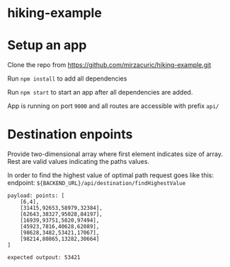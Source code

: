 # hiking-example

# Setup an app

Clone the repo from https://github.com/mirzacuric/hiking-example.git

Run `npm install` to add all dependencies

Run `npm start` to start an app after all dependencies are added.

App is running on port `9000` and all routes are accessible with prefix `api/`

# Destination enpoints

Provide two-dimensional array where first element indicates size of array.
Rest are valid values indicating the paths values.

In order to find the highest value of optimal path request goes like this:
    endpoint: `${BACKEND_URL}/api/destination/findHighestValue`

    payload: points: [
        [6,4],
        [31415,92653,58979,32384],
        [62643,38327,95028,84197],
        [16939,93751,5820,97494],
        [45923,7816,40628,62089],
        [98628,3482,53421,17067],
        [98214,80865,13282,30664]
    ]
    
    expected outpout: 53421